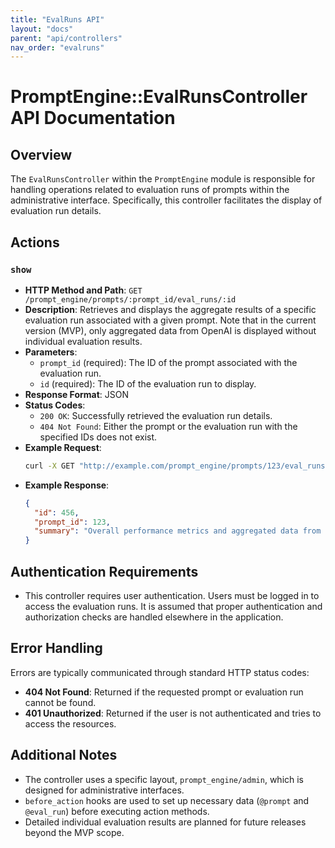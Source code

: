```yaml
---
title: "EvalRuns API"
layout: "docs"
parent: "api/controllers"
nav_order: "evalruns"
---
```


# PromptEngine::EvalRunsController API Documentation

## Overview

The `EvalRunsController` within the `PromptEngine` module is responsible for handling operations related to evaluation runs of prompts within the administrative interface. Specifically, this controller facilitates the display of evaluation run details.

## Actions

### `show`

- **HTTP Method and Path**: `GET /prompt_engine/prompts/:prompt_id/eval_runs/:id`
- **Description**: Retrieves and displays the aggregate results of a specific evaluation run associated with a given prompt. Note that in the current version (MVP), only aggregated data from OpenAI is displayed without individual evaluation results.
- **Parameters**:
  - `prompt_id` (required): The ID of the prompt associated with the evaluation run.
  - `id` (required): The ID of the evaluation run to display.
- **Response Format**: JSON
- **Status Codes**:
  - `200 OK`: Successfully retrieved the evaluation run details.
  - `404 Not Found`: Either the prompt or the evaluation run with the specified IDs does not exist.
- **Example Request**:
  ```bash
  curl -X GET "http://example.com/prompt_engine/prompts/123/eval_runs/456"
  ```
- **Example Response**:
  ```json
  {
    "id": 456,
    "prompt_id": 123,
    "summary": "Overall performance metrics and aggregated data from OpenAI."
  }
  ```

## Authentication Requirements

- This controller requires user authentication. Users must be logged in to access the evaluation runs. It is assumed that proper authentication and authorization checks are handled elsewhere in the application.

## Error Handling

Errors are typically communicated through standard HTTP status codes:
- **404 Not Found**: Returned if the requested prompt or evaluation run cannot be found.
- **401 Unauthorized**: Returned if the user is not authenticated and tries to access the resources.

## Additional Notes

- The controller uses a specific layout, `prompt_engine/admin`, which is designed for administrative interfaces.
- `before_action` hooks are used to set up necessary data (`@prompt` and `@eval_run`) before executing action methods.
- Detailed individual evaluation results are planned for future releases beyond the MVP scope.
